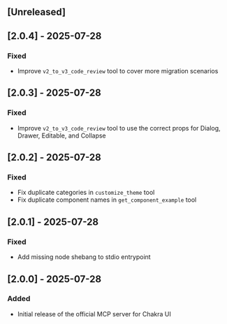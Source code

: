 ## [Unreleased]

## [2.0.4] - 2025-07-28

### Fixed

- Improve `v2_to_v3_code_review` tool to cover more migration scenarios

## [2.0.3] - 2025-07-28

### Fixed

- Improve `v2_to_v3_code_review` tool to use the correct props for Dialog,
  Drawer, Editable, and Collapse

## [2.0.2] - 2025-07-28

### Fixed

- Fix duplicate categories in `customize_theme` tool
- Fix duplicate component names in `get_component_example` tool

## [2.0.1] - 2025-07-28

### Fixed

- Add missing node shebang to stdio entrypoint

## [2.0.0] - 2025-07-28

### Added

- Initial release of the official MCP server for Chakra UI
